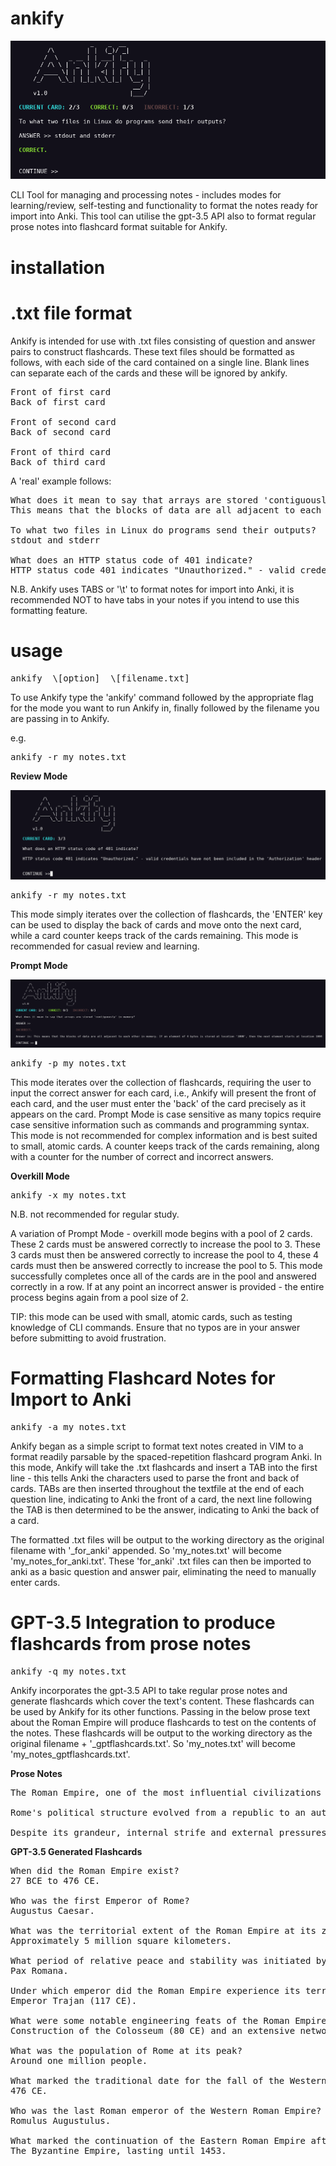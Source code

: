 # ankify

![Screenshot title](https://github.com/l-hepper/ankify/blob/main/screenshots/2023-11-17_15-17.png)

CLI Tool for managing  and processing notes - includes modes for learning/review, self-testing and functionality to format the notes ready for import into Anki. This tool can utilise the gpt-3.5 API also to format regular prose notes into flashcard format suitable for Ankify.

# installation

# .txt file format

Ankify is intended for use with .txt files consisting of question and answer pairs to construct flashcards. These text files should be formatted as follows, with each side of the card contained on a single line. Blank lines can separate each of the cards and these will be ignored by ankify.

<pre>
Front of first card
Back of first card

Front of second card
Back of second card

Front of third card
Back of third card
</pre>

A 'real' example follows:

<pre>
What does it mean to say that arrays are stored 'contiguously' in memory? 
This means that the blocks of data are all adjacent to each other in memory. If an element of 4 bytes is stored at location '1000', then the next element starts at location 1004

To what two files in Linux do programs send their outputs?
stdout and stderr

What does an HTTP status code of 401 indicate?
HTTP status code 401 indicates "Unauthorized." - valid credentials have not been included in the 'Authorization' header
</pre>

N.B. Ankify uses TABS or '\t' to format notes for import into Anki, it is recommended NOT to have tabs in your notes if you intend to use this formatting feature.

# usage
<pre>
ankify  \[option]  \[filename.txt]
</pre>
To use Ankify type the 'ankify' command followed by the appropriate flag for the mode you want to run Ankify in, finally followed by the filename you are passing in to Ankify.

e.g. 

<pre>
ankify -r my_notes.txt
</pre>

**Review Mode**

![Screenshot of Review Mode](https://github.com/l-hepper/ankify/blob/main/screenshots/2023-11-17_15-16.png)

<pre>
ankify -r my_notes.txt
</pre>

This mode simply iterates over the collection of flashcards, the 'ENTER' key can be used to display the back of cards and move onto the next card, while a card counter keeps track of the cards remaining. This mode is recommended for casual review and learning.

**Prompt Mode**

![Screenshot of Review Mode](https://github.com/l-hepper/ankify/blob/main/screenshots/2023-11-17_15-16_1.png)

<pre>
ankify -p my_notes.txt
</pre>

This mode iterates over the collection of flashcards, requiring the user to input the correct answer for each card, i.e., Ankify will present the front of each card, and the user must enter the 'back' of the card precisely as it appears on the card. Prompt Mode is case sensitive as many topics require case sensitive information such as commands and programming syntax. This mode is not recommended for complex information and is best suited to small, atomic cards. A counter keeps track of the cards remaining, along with a counter for the number of correct and incorrect answers.

**Overkill Mode**

<pre>
ankify -x my_notes.txt
</pre>

N.B. not recommended for regular study.

A variation of Prompt Mode - overkill mode begins with a pool of 2 cards. These 2 cards must be answered correctly to increase the pool to 3. These 3 cards must then be answered correctly to increase the pool to 4, these 4 cards must then be answered correctly to increase the pool to 5. This mode successfully completes once all of the cards are in the pool and answered correctly in a row. If at any point an incorrect answer is provided - the entire process begins again from a pool size of 2. 

TIP: this mode can be used with small, atomic cards, such as testing knowledge of CLI commands. Ensure that no typos are in your answer before submitting to avoid frustration.

# Formatting Flashcard Notes for Import to Anki

<pre>
ankify -a my_notes.txt
</pre>

Ankify began as a simple script to format text notes created in VIM to a format readily parsable by the spaced-repetition flashcard program Anki. In this mode, Ankify will take the .txt flashcards and insert a TAB into the first line - this tells Anki the characters used to parse the front and back of cards. TABs are then inserted throughout the textfile at the end of each question line, indicating to Anki the front of a card, the next line following the TAB is then determined to be the answer, indicating to Anki the back of a card.

The formatted .txt files will be output to the working directory as the original filename with '_for_anki' appended. So 'my_notes.txt' will become 'my_notes_for_anki.txt'. These 'for_anki' .txt files can then be imported to anki as a basic question and answer pair, eliminating the need to manually enter cards.

# GPT-3.5 Integration to produce flashcards from prose notes

<pre>
ankify -q my_notes.txt
</pre>

Ankify incorporates the gpt-3.5 API to take regular prose notes and generate flashcards which cover the text's content. These flashcards can be used by Ankify for its other functions. Passing in the below prose text about the Roman Empire will produce flashcards to test on the contents of the notes. These flashcards will be output to the working directory as the original filename + '_gptflashcards.txt'. So 'my_notes.txt' will become 'my_notes_gptflashcards.txt'.

**Prose Notes**
<pre>
The Roman Empire, one of the most influential civilizations in history, existed for over a millennium, from 27 BCE to 476 CE. Established by Augustus Caesar, the first Emperor of Rome, it encompassed vast territories, stretching from Britain in the north to Egypt in the south and spanning three continents. The empire reached its territorial zenith in 117 CE under Emperor Trajan, covering approximately 5 million square kilometers.

Rome's political structure evolved from a republic to an autocracy, with a series of emperors leading the state. Augustus, born Gaius Octavius, initiated the Pax Romana, a period of relative peace and stability that lasted for about two centuries. The Roman Empire was characterized by remarkable engineering feats, exemplified by the construction of the Colosseum in 80 CE and the extensive network of roads, such as the famous Appian Way. Rome's population peaked at around one million people, making it the largest city in the ancient world.

Despite its grandeur, internal strife and external pressures led to the eventual decline of the Roman Empire. Economic challenges, military conflicts, and political instability contributed to its fragmentation. The year 476 CE marks the traditional date for the fall of the Western Roman Empire, when the last Roman emperor, Romulus Augustulus, was deposed by the Germanic chieftain Odoacer. The Eastern Roman Empire, known as the Byzantine Empire, continued for nearly a thousand years until the fall of Constantinople in 1453.
</pre>

**GPT-3.5 Generated Flashcards**
<pre>
When did the Roman Empire exist?
27 BCE to 476 CE.

Who was the first Emperor of Rome?
Augustus Caesar.

What was the territorial extent of the Roman Empire at its zenith in 117 CE?
Approximately 5 million square kilometers.

What period of relative peace and stability was initiated by Augustus Caesar?
Pax Romana.

Under which emperor did the Roman Empire experience its territorial peak?
Emperor Trajan (117 CE).

What were some notable engineering feats of the Roman Empire?
Construction of the Colosseum (80 CE) and an extensive network of roads, including the Appian Way.

What was the population of Rome at its peak?
Around one million people.

What marked the traditional date for the fall of the Western Roman Empire?
476 CE.

Who was the last Roman emperor of the Western Roman Empire?
Romulus Augustulus.

What marked the continuation of the Eastern Roman Empire after the fall of the Western Roman Empire?
The Byzantine Empire, lasting until 1453.
</pre>

